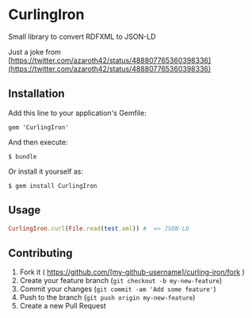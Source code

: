 # CurlingIron

Small library to convert RDFXML to JSON-LD

Just a joke from
[https://twitter.com/azaroth42/status/488807765360398336](https://twitter.com/azaroth42/status/488807765360398336)

## Installation

Add this line to your application's Gemfile:

    gem 'CurlingIron'

And then execute:

    $ bundle

Or install it yourself as:

    $ gem install CurlingIron

## Usage

```ruby
CurlingIron.curl(File.read(test.xml)) #  => JSON-LD
```

## Contributing

1. Fork it ( https://github.com/[my-github-username]/curling-iron/fork )
2. Create your feature branch (`git checkout -b my-new-feature`)
3. Commit your changes (`git commit -am 'Add some feature'`)
4. Push to the branch (`git push origin my-new-feature`)
5. Create a new Pull Request
